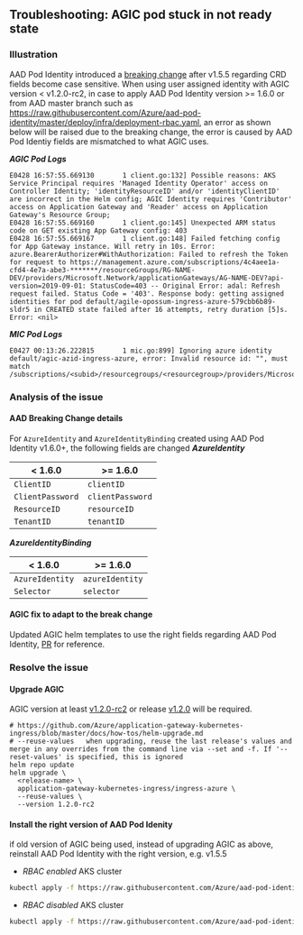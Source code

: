 ## Troubleshooting: AGIC pod stuck in not ready state

### Illustration
AAD Pod Identity introduced a [breaking change](https://github.com/Azure/aad-pod-identity/tree/v1.6.0#v160-breaking-change) after v1.5.5 regarding CRD fields become case sensitive.
When using user assigned identity with AGIC version < v1.2.0-rc2, in case to apply AAD Pod Identity version >= 1.6.0 or from AAD master branch such as https://raw.githubusercontent.com/Azure/aad-pod-identity/master/deploy/infra/deployment-rbac.yaml, an error as shown below will be raised due to the breaking change, the error is caused by AAD Pod Identiy fields are mismatched to what AGIC uses.

***AGIC Pod Logs***
```
E0428 16:57:55.669130       1 client.go:132] Possible reasons: AKS Service Principal requires 'Managed Identity Operator' access on Controller Identity; 'identityResourceID' and/or 'identityClientID' are incorrect in the Helm config; AGIC Identity requires 'Contributor' access on Application Gateway and 'Reader' access on Application Gateway's Resource Group;
E0428 16:57:55.669160       1 client.go:145] Unexpected ARM status code on GET existing App Gateway config: 403
E0428 16:57:55.669167       1 client.go:148] Failed fetching config for App Gateway instance. Will retry in 10s. Error: azure.BearerAuthorizer#WithAuthorization: Failed to refresh the Token for request to https://management.azure.com/subscriptions/4c4aee1a-cfd4-4e7a-abe3-*******/resourceGroups/RG-NAME-DEV/providers/Microsoft.Network/applicationGateways/AG-NAME-DEV?api-version=2019-09-01: StatusCode=403 -- Original Error: adal: Refresh request failed. Status Code = '403'. Response body: getting assigned identities for pod default/agile-opossum-ingress-azure-579cbb6b89-sldr5 in CREATED state failed after 16 attempts, retry duration [5]s. Error: <nil>
```

***MIC Pod Logs***
```
E0427 00:13:26.222815       1 mic.go:899] Ignoring azure identity default/agic-azid-ingress-azure, error: Invalid resource id: "", must match /subscriptions/<subid>/resourcegroups/<resourcegroup>/providers/Microsoft.ManagedIdentity/userAssignedIdentities/<name>
```

### Analysis of the issue
#### AAD Breaking Change details
For `AzureIdentity` and `AzureIdentityBinding` created using AAD Pod Identity v1.6.0+, the following fields are changed
 ***AzureIdentity***

| < 1.6.0          | >= 1.6.0         |
|------------------|------------------|
| `ClientID`       | `clientID`       |
| `ClientPassword` | `clientPassword` |
| `ResourceID`     | `resourceID`     |
| `TenantID`       | `tenantID`       |

***AzureIdentityBinding***

| < 1.6.0         | >= 1.6.0        |
|-----------------|-----------------|
| `AzureIdentity` | `azureIdentity` |
| `Selector`      | `selector`      |

#### AGIC fix to adapt to the break change
Updated AGIC helm templates to use the right fields regarding AAD Pod Identity, [PR](https://github.com/Azure/application-gateway-kubernetes-ingress/pull/825/files) for reference.


### Resolve the issue

#### Upgrade AGIC
AGIC version at least [v1.2.0-rc2](https://github.com/Azure/application-gateway-kubernetes-ingress/blob/master/CHANGELOG/CHANGELOG-1.2.md#v120-rc2) or release [v1.2.0](https://github.com/Azure/application-gateway-kubernetes-ingress/releases/tag/1.2.0) will be required.

```
# https://github.com/Azure/application-gateway-kubernetes-ingress/blob/master/docs/how-tos/helm-upgrade.md
# --reuse-values   when upgrading, reuse the last release's values and merge in any overrides from the command line via --set and -f. If '--reset-values' is specified, this is ignored
helm repo update
helm upgrade \
  <release-name> \
  application-gateway-kubernetes-ingress/ingress-azure \
  --reuse-values \
  --version 1.2.0-rc2
```

#### Install the right version of AAD Pod Idenity
if old version of AGIC being used, instead of upgrading AGIC as above, reinstall AAD Pod Identity with the right version, e.g. v1.5.5

- *RBAC enabled* AKS cluster

```bash
kubectl apply -f https://raw.githubusercontent.com/Azure/aad-pod-identity/v1.5.5/deploy/infra/deployment-rbac.yaml
```

- *RBAC disabled* AKS cluster

```bash
kubectl apply -f https://raw.githubusercontent.com/Azure/aad-pod-identity/v1.5.5/deploy/infra/deployment.yaml
```
